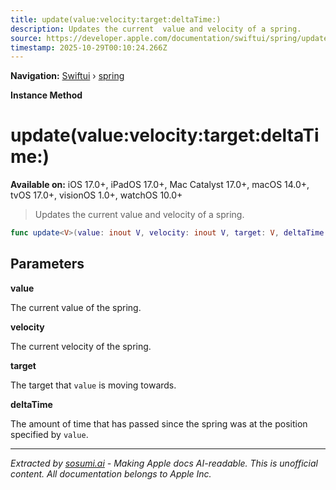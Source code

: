 ```yaml
---
title: update(value:velocity:target:deltaTime:)
description: Updates the current  value and velocity of a spring.
source: https://developer.apple.com/documentation/swiftui/spring/update(value:velocity:target:deltatime:)
timestamp: 2025-10-29T00:10:24.266Z
---
```


**Navigation:** [Swiftui](/documentation/swiftui) › [spring](/documentation/swiftui/spring)

**Instance Method**

# update(value:velocity:target:deltaTime:)

**Available on:** iOS 17.0+, iPadOS 17.0+, Mac Catalyst 17.0+, macOS 14.0+, tvOS 17.0+, visionOS 1.0+, watchOS 10.0+

> Updates the current  value and velocity of a spring.

```swift
func update<V>(value: inout V, velocity: inout V, target: V, deltaTime: TimeInterval) where V : VectorArithmetic
```

## Parameters

**value**

The current value of the spring.



**velocity**

The current velocity of the spring.



**target**

The target that `value` is moving towards.



**deltaTime**

The amount of time that has passed since the spring was at the position specified by `value`.

---

*Extracted by [sosumi.ai](https://sosumi.ai) - Making Apple docs AI-readable.*
*This is unofficial content. All documentation belongs to Apple Inc.*
